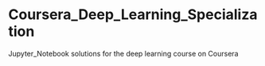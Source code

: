 # Coursera_Deep_Learning_Specialization
Jupyter_Notebook solutions for the deep learning course on Coursera
